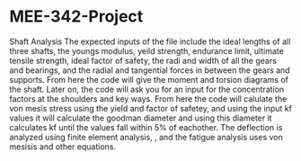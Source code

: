 # MEE-342-Project
Shaft Analysis
The expected inputs of the file include the ideal lengths of all three shafts, the youngs modulus, yeild strength, endurance limit, ultimate tensile strength, ideal factor of safety, the radi and width of all the gears and bearings, and the radial and tangential forces in between the gears and supports. From here the code will give the moment and torsion diagrams of the shaft. Later on, the code will ask you for an input for the concentration factors at the shoulders and key ways. From here the code will calulate the von mesis stress using the yield and factor of safetey, and using the input kf values it will calculate the goodman diameter and using this diameter it calculates kf until the values fall within 5% of eachother. The deflection is analyzed using finite element analysis, , and the fatigue analysis uses von mesisis  and other equations. 

